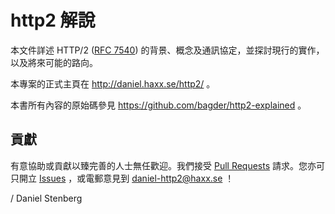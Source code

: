 http2 解說
===============

本文件詳述 HTTP/2 ([RFC 7540](https://httpwg.github.io/specs/rfc7540.html)) 的背景、概念及通訊協定，並探討現行的實作，以及將來可能的路向。

本專案的正式主頁在 http://daniel.haxx.se/http2/ 。

本書所有內容的原始碼參見 https://github.com/bagder/http2-explained 。

貢獻
------------

有意協助或貢獻以臻完善的人士無任歡迎。我們接受 [Pull Requests](https://github.com/bagder/http2-explained/pulls) 請求。您亦可只開立 [Issues](https://github.com/bagder/http2-explained/issues) ，或電郵意見到 daniel-http2@haxx.se ！

 / Daniel Stenberg
